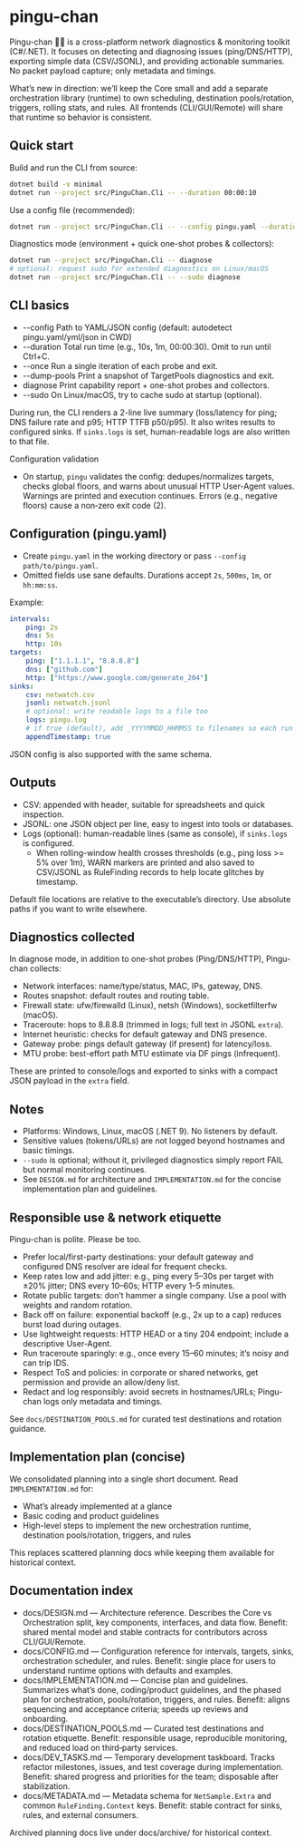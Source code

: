 # pingu-chan

Pingu-chan 🐧💢 is a cross-platform network diagnostics & monitoring toolkit (C#/.NET). It focuses on detecting and diagnosing issues (ping/DNS/HTTP), exporting simple data (CSV/JSONL), and providing actionable summaries. No packet payload capture; only metadata and timings.

What’s new in direction: we’ll keep the Core small and add a separate orchestration library (runtime) to own scheduling, destination pools/rotation, triggers, rolling stats, and rules. All frontends (CLI/GUI/Remote) will share that runtime so behavior is consistent.

## Quick start

Build and run the CLI from source:

```bash
dotnet build -v minimal
dotnet run --project src/PinguChan.Cli -- --duration 00:00:10
```

Use a config file (recommended):

```bash
dotnet run --project src/PinguChan.Cli -- --config pingu.yaml --duration 00:01:00
```

Diagnostics mode (environment + quick one-shot probes & collectors):

```bash
dotnet run --project src/PinguChan.Cli -- diagnose
# optional: request sudo for extended diagnostics on Linux/macOS
dotnet run --project src/PinguChan.Cli -- --sudo diagnose
```

## CLI basics

- --config <path>  Path to YAML/JSON config (default: autodetect pingu.yaml/yml/json in CWD)
- --duration <ts>  Total run time (e.g., 10s, 1m, 00:00:30). Omit to run until Ctrl+C.
- --once           Run a single iteration of each probe and exit.
- --dump-pools     Print a snapshot of TargetPools diagnostics and exit.
- diagnose         Print capability report + one-shot probes and collectors.
- --sudo           On Linux/macOS, try to cache sudo at startup (optional).

During run, the CLI renders a 2-line live summary (loss/latency for ping; DNS failure rate and p95; HTTP TTFB p50/p95). It also writes results to configured sinks. If `sinks.logs` is set, human-readable logs are also written to that file.

Configuration validation
- On startup, `pingu` validates the config: dedupes/normalizes targets, checks global floors, and warns about unusual HTTP User-Agent values. Warnings are printed and execution continues. Errors (e.g., negative floors) cause a non‑zero exit code (2).

## Configuration (pingu.yaml)

- Create `pingu.yaml` in the working directory or pass `--config path/to/pingu.yaml`.
- Omitted fields use sane defaults. Durations accept `2s`, `500ms`, `1m`, or `hh:mm:ss`.

Example:

```yaml
intervals:
	ping: 2s
	dns: 5s
	http: 10s
targets:
	ping: ["1.1.1.1", "8.8.8.8"]
	dns: ["github.com"]
	http: ["https://www.google.com/generate_204"]
sinks:
	csv: netwatch.csv
	jsonl: netwatch.jsonl
	# optional: write readable logs to a file too
	logs: pingu.log
	# if true (default), add _YYYYMMDD_HHMMSS to filenames so each run creates new files
	appendTimestamp: true
```

JSON config is also supported with the same schema.

## Outputs

- CSV: appended with header, suitable for spreadsheets and quick inspection.
- JSONL: one JSON object per line, easy to ingest into tools or databases.
- Logs (optional): human-readable lines (same as console), if `sinks.logs` is configured.
	- When rolling-window health crosses thresholds (e.g., ping loss >= 5% over 1m), WARN markers are printed and also saved to CSV/JSONL as RuleFinding records to help locate glitches by timestamp.

Default file locations are relative to the executable’s directory. Use absolute paths if you want to write elsewhere.

## Diagnostics collected

In diagnose mode, in addition to one-shot probes (Ping/DNS/HTTP), Pingu-chan collects:
- Network interfaces: name/type/status, MAC, IPs, gateway, DNS.
- Routes snapshot: default routes and routing table.
- Firewall state: ufw/firewalld (Linux), netsh (Windows), socketfilterfw (macOS).
- Traceroute: hops to 8.8.8.8 (trimmed in logs; full text in JSONL `extra`).
- Internet heuristic: checks for default gateway and DNS presence.
- Gateway probe: pings default gateway (if present) for latency/loss.
- MTU probe: best-effort path MTU estimate via DF pings (infrequent).

These are printed to console/logs and exported to sinks with a compact JSON payload in the `extra` field.

## Notes

- Platforms: Windows, Linux, macOS (.NET 9). No listeners by default.
- Sensitive values (tokens/URLs) are not logged beyond hostnames and basic timings.
- `--sudo` is optional; without it, privileged diagnostics simply report FAIL but normal monitoring continues.
- See `DESIGN.md` for architecture and `IMPLEMENTATION.md` for the concise implementation plan and guidelines.

## Responsible use & network etiquette

Pingu-chan is polite. Please be too.

- Prefer local/first-party destinations: your default gateway and configured DNS resolver are ideal for frequent checks.
- Keep rates low and add jitter: e.g., ping every 5–30s per target with ±20% jitter; DNS every 10–60s; HTTP every 1–5 minutes.
- Rotate public targets: don’t hammer a single company. Use a pool with weights and random rotation.
- Back off on failure: exponential backoff (e.g., 2x up to a cap) reduces burst load during outages.
- Use lightweight requests: HTTP HEAD or a tiny 204 endpoint; include a descriptive User-Agent.
- Run traceroute sparingly: e.g., once every 15–60 minutes; it’s noisy and can trip IDS.
- Respect ToS and policies: in corporate or shared networks, get permission and provide an allow/deny list.
- Redact and log responsibly: avoid secrets in hostnames/URLs; Pingu-chan logs only metadata and timings.

See `docs/DESTINATION_POOLS.md` for curated test destinations and rotation guidance.

## Implementation plan (concise)

We consolidated planning into a single short document. Read `IMPLEMENTATION.md` for:
- What’s already implemented at a glance
- Basic coding and product guidelines
- High-level steps to implement the new orchestration runtime, destination pools/rotation, triggers, and rules

This replaces scattered planning docs while keeping them available for historical context.

## Documentation index

- docs/DESIGN.md — Architecture reference. Describes the Core vs Orchestration split, key components, interfaces, and data flow. Benefit: shared mental model and stable contracts for contributors across CLI/GUI/Remote.
- docs/CONFIG.md — Configuration reference for intervals, targets, sinks, orchestration scheduler, and rules. Benefit: single place for users to understand runtime options with defaults and examples.
- docs/IMPLEMENTATION.md — Concise plan and guidelines. Summarizes what’s done, coding/product guidelines, and the phased plan for orchestration, pools/rotation, triggers, and rules. Benefit: aligns sequencing and acceptance criteria; speeds up reviews and onboarding.
- docs/DESTINATION_POOLS.md — Curated test destinations and rotation etiquette. Benefit: responsible usage, reproducible monitoring, and reduced load on third‑party services.
- docs/DEV_TASKS.md — Temporary development taskboard. Tracks refactor milestones, issues, and test coverage during implementation. Benefit: shared progress and priorities for the team; disposable after stabilization.
- docs/METADATA.md — Metadata schema for `NetSample.Extra` and common `RuleFinding.Context` keys. Benefit: stable contract for sinks, rules, and external consumers.

Archived planning docs live under docs/archive/ for historical context.
